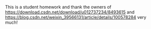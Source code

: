 This is a student homework and thank the owners of https://download.csdn.net/download/u012737234/8493615 and https://blog.csdn.net/weixin_39566131/article/details/100578284 very much!